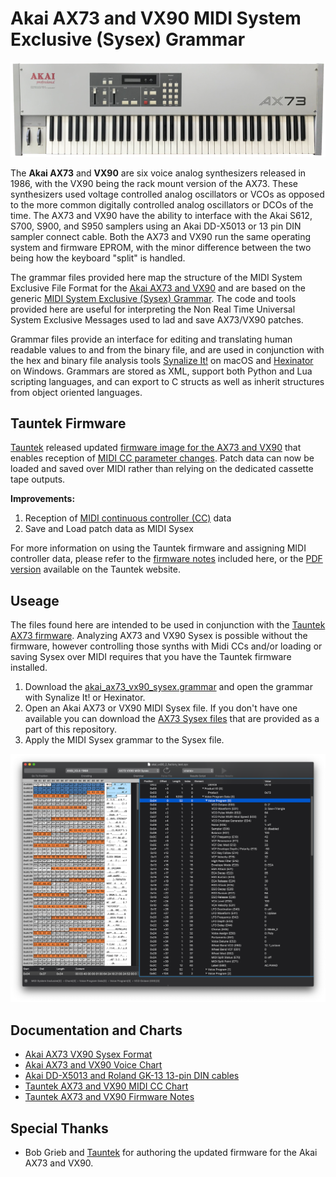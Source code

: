 # Akai AX73 and VX90 MIDI System Exclusive (Sysex) Grammar

![Akai AX73 screenshot](./images/ax73_transparent.png?raw=true)

The **Akai AX73** and **VX90** are six voice analog synthesizers released in 1986, with the VX90 being the rack mount version of the AX73. These synthesizers used voltage controlled analog oscillators or VCOs as opposed to the more common digitally controlled analog oscillators or DCOs of the time. The AX73 and VX90 have the ability to interface with the Akai S612, S700, S900, and S950 samplers using an Akai DD-X5013 or 13 pin DIN sampler connect cable. Both the AX73 and VX90 run the same operating system and firmware EPROM, with the minor difference between the two being how the keyboard "split" is handled.

The grammar files provided here map the structure of the MIDI System Exclusive File Format for the [Akai AX73 and VX90](https://en.wikipedia.org/wiki/Akai#AX_series_analog_synthesizers) and are based on the generic [MIDI System Exclusive (Sysex) Grammar](https://github.com/codemechanic/midi-sysex-grammar). The code and tools provided here are useful for interpreting the Non Real Time Universal System Exclusive Messages used to lad and save AX73/VX90 patches.

Grammar files provide an interface for editing and translating human readable values to and from the binary file, and are used in conjunction with the hex and binary file analysis tools [Synalize It!](https://www.synalysis.net) on macOS and [Hexinator](https://hexinator.com) on Windows. Grammars are stored as XML, support both Python and Lua scripting languages, and can export to C structs as well as inherit structures from object oriented languages.

## Tauntek Firmware

[Tauntek](http://tauntek.com) released updated [firmware image for the AX73 and VX90](http://www.tauntek.com/AX73.htm) that enables reception of [MIDI CC parameter changes](./docs/ax73_vx90_midi_cc.md). Patch data can now be loaded and saved over MIDI rather than relying on the dedicated cassette tape outputs.

**Improvements:**
1. Reception of [MIDI continuous controller (CC)](./docs/ax73_vx90_midi_cc.md) data
2. Save and Load patch data as MIDI Sysex

For more information on using the Tauntek firmware and assigning MIDI controller data, please refer to the [firmware notes](./docs/ax73_vx90_tauntek_notes.md) included here, or the [PDF version](http://www.tauntek.com/ax73ccmap.pdf) available on the Tauntek website.

## Useage

The files found here are intended to be used in conjunction with the [Tauntek AX73 firmware](http://www.tauntek.com/AX73.htm). Analyzing AX73 and VX90 Sysex is possible without the firmware, however controlling those synths with Midi CCs and/or loading or saving Sysex over MIDI requires that you have the Tauntek firmware installed.

1. Download the [akai_ax73_vx90_sysex.grammar](./grammar/ax73_vx90_sysex.grammar?raw=true) and open the grammar with Synalize It! or Hexinator.
2. Open an Akai AX73 or VX90 MIDI Sysex file. If you don't have one available you can download the [AX73 Sysex files](./sysex/factory/AX73_VX90_factory.syx?raw=true) that are provided as a part of this repository.
3. Apply the MIDI Sysex grammar to the Sysex file.

![AX73 Sysex screenshot](./images/screenshot_1.png?raw=true)

## Documentation and Charts
* [Akai AX73 VX90 Sysex Format](./docs/ax73_vx90_sysex_format.md)
* [Akai AX73 and VX90 Voice Chart](./docs/ax73_vx90_voice_chart.md)
* [Akai DD-X5013 and Roland GK-13 13-pin DIN cables](./docs/ddx5013_and_gr15_din_cables.md)
* [Tauntek AX73 and VX90 MIDI CC Chart](./docs/ax73_vx90_midi_cc.md)
* [Tauntek AX73 and VX90 Firmware Notes](./docs/ax73_vx90_tauntek_notes.md)

## Special Thanks
* Bob Grieb and [Tauntek](http://tauntek.com) for authoring the updated firmware for the Akai AX73 and VX90.
